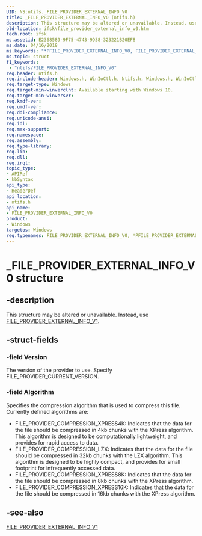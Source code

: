 ```yaml
---
UID: NS:ntifs._FILE_PROVIDER_EXTERNAL_INFO_V0
title: _FILE_PROVIDER_EXTERNAL_INFO_V0 (ntifs.h)
description: This structure may be altered or unavailable. Instead, use FILE_PROVIDER_EXTERNAL_INFO_V1.
old-location: ifsk\file_provider_external_info_v0.htm
tech.root: ifsk
ms.assetid: E2368589-9F75-4743-9D38-323221B20EF8
ms.date: 04/16/2018
ms.keywords: "*PFILE_PROVIDER_EXTERNAL_INFO_V0, FILE_PROVIDER_EXTERNAL_INFO_V0, FILE_PROVIDER_EXTERNAL_INFO_V0 structure [Installable File System Drivers], PFILE_PROVIDER_EXTERNAL_INFO_V0, PFILE_PROVIDER_EXTERNAL_INFO_V0 structure pointer [Installable File System Drivers], _FILE_PROVIDER_EXTERNAL_INFO_V0, ifsk.file_provider_external_info_v0, ntifs/FILE_PROVIDER_EXTERNAL_INFO_V0, ntifs/PFILE_PROVIDER_EXTERNAL_INFO_V0"
ms.topic: struct
f1_keywords:
 - "ntifs/FILE_PROVIDER_EXTERNAL_INFO_V0"
req.header: ntifs.h
req.include-header: Windows.h, WinIoCtl.h, Ntifs.h, Windows.h, WinIoCtl.h, Ntifs.h
req.target-type: Windows
req.target-min-winverclnt: Available starting with Windows 10.
req.target-min-winversvr: 
req.kmdf-ver: 
req.umdf-ver: 
req.ddi-compliance: 
req.unicode-ansi: 
req.idl: 
req.max-support: 
req.namespace: 
req.assembly: 
req.type-library: 
req.lib: 
req.dll: 
req.irql: 
topic_type:
- APIRef
- kbSyntax
api_type:
- HeaderDef
api_location:
- ntifs.h
api_name:
- FILE_PROVIDER_EXTERNAL_INFO_V0
product:
- Windows
targetos: Windows
req.typenames: FILE_PROVIDER_EXTERNAL_INFO_V0, *PFILE_PROVIDER_EXTERNAL_INFO_V0
---
```


# _FILE_PROVIDER_EXTERNAL_INFO_V0 structure


## -description


This structure may be altered or unavailable. Instead, use <a href="https://docs.microsoft.com/windows-hardware/drivers/ddi/content/ntifs/ns-ntifs-_file_provider_external_info_v1">FILE_PROVIDER_EXTERNAL_INFO_V1</a>.


## -struct-fields




### -field Version

The version of the provider to use. Specify FILE_PROVIDER_CURRENT_VERSION.


### -field Algorithm

Specifies the compression algorithm that is used to compress this file. Currently defined algorithms are: 

<ul>
<li>FILE_PROVIDER_COMPRESSION_XPRESS4K: Indicates that the data for the file should be compressed in 4kb chunks with the XPress algorithm. This algorithm is designed to be computationally lightweight, and provides for rapid access to data.</li>
<li>FILE_PROVIDER_COMPRESSION_LZX: Indicates that the data for the file should be compressed in 32kb chunks with the LZX algorithm. This algorithm is designed to be highly compact, and provides for small footprint for infrequently accessed data.</li>
<li>FILE_PROVIDER_COMPRESSION_XPRESS8K: Indicates that the data for the file should be compressed in 8kb chunks with the XPress algorithm. </li>
<li>FILE_PROVIDER_COMPRESSION_XPRESS16K: Indicates that the data for the file should be compressed in 16kb chunks with the XPress algorithm.</li>
</ul>

## -see-also




<a href="https://docs.microsoft.com/windows-hardware/drivers/ddi/content/ntifs/ns-ntifs-_file_provider_external_info_v1">FILE_PROVIDER_EXTERNAL_INFO_V1</a>
 

 

